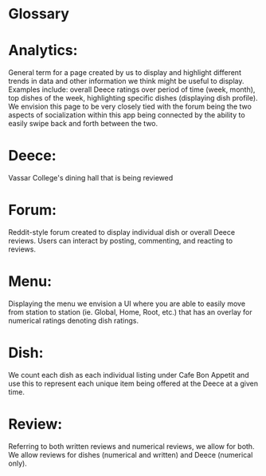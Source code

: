 # Glossary

# Analytics:

General term for a page created by us to display and highlight different trends in data and other information we think might be useful to display. Examples include: overall Deece ratings over period of time (week, month), top dishes of the week, highlighting specific dishes (displaying dish profile). We envision this page to be very closely tied with the forum being the two aspects of socialization within this app being connected by the ability to easily swipe back and forth between the two.

# Deece:

Vassar College's dining hall that is being reviewed

# Forum:

Reddit-style forum created to display individual dish or overall Deece reviews. Users can interact by posting, commenting, and reacting to reviews.

# Menu:

Displaying the menu we envision a UI where you are able
to easily move from station to station (ie. Global, Home, Root, etc.)
that has an overlay for numerical ratings denoting 
dish ratings.

# Dish:

We count each dish as each individual listing under Cafe Bon Appetit
and use this to represent each unique item being offered at the Deece at a 
given time.

# Review: 

Referring to both written reviews and numerical reviews,
we allow for both. We allow reviews for dishes (numerical and written) 
and Deece (numerical only).